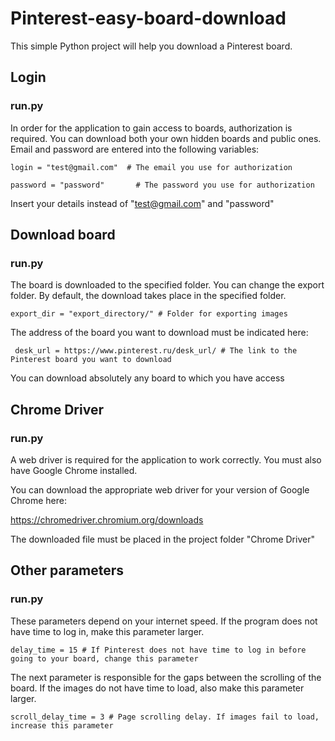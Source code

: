 # Pinterest-easy-board-download

This simple Python project will help you download a Pinterest board.

## Login

### run.py

In order for the application to gain access to boards, authorization is required. You can download both your own hidden boards and public ones. Email and password are entered into the following variables:

` login = "test@gmail.com"  # The email you use for authorization `

` password = "password"       # The password you use for authorization  `

Insert your details instead of "test@gmail.com" and "password"

## Download board

### run.py

The board is downloaded to the specified folder. You can change the export folder. By default, the download takes place in the specified folder.

` export_dir = "export_directory/" # Folder for exporting images `

The address of the board you want to download must be indicated here:

` desk_url = https://www.pinterest.ru/desk_url/ # The link to the Pinterest board you want to download`

You can download absolutely any board to which you have access

## Chrome Driver

### run.py

A web driver is required for the application to work correctly. You must also have Google Chrome installed.

You can download the appropriate web driver for your version of Google Chrome here:

https://chromedriver.chromium.org/downloads

The downloaded file must be placed in the project folder "Chrome Driver"

## Other parameters

### run.py

These parameters depend on your internet speed. If the program does not have time to log in, make this parameter larger.

` delay_time = 15 # If Pinterest does not have time to log in before going to your board, change this parameter `

The next parameter is responsible for the gaps between the scrolling of the board. If the images do not have time to load, also make this parameter larger.

` scroll_delay_time = 3 # Page scrolling delay. If images fail to load, increase this parameter ` 




